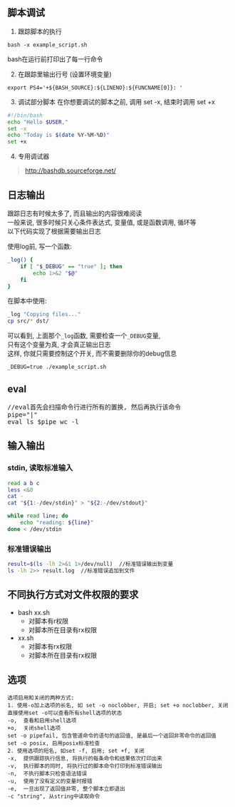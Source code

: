 
## 脚本调试

1. 跟踪脚本的执行
```
bash -x example_script.sh
```
bash在运行前打印出了每一行命令

2. 在跟踪里输出行号 (设置环境变量)
```
export PS4='+${BASH_SOURCE}:${LINENO}:${FUNCNAME[0]}: '
```

3. 调试部分脚本
在你想要调试的脚本之前, 调用 set -x, 结束时调用 set +x <br/>
```sh
#!/bin/bash
echo "Hello $USER,"
set -x
echo "Today is $(date %Y-%M-%D)"
set +x
```

4. 专用调试器

> <http://bashdb.sourceforge.net/> <br/>


## 日志输出

跟踪日志有时候太多了, 而且输出的内容很难阅读 <br/>
一般来说, 很多时候只关心条件表达式, 变量值, 或是函数调用, 循环等 <br/>
以下代码实现了根据需要输出日志<br/>

使用log前, 写一个函数:
```sh
_log() {
    if [ "$_DEBUG" == "true" ]; then
        echo 1>&2 "$@"
    fi
}
```
在脚本中使用:
```sh
_log "Copying files..."
cp src/* dst/
```
可以看到, 上面那个`_log`函数, 需要检查一个`_DEBUG`变量, <br/>
只有这个变量为真, 才会真正输出日志<br/>
这样, 你就只需要控制这个开关, 而不需要删除你的debug信息<br/>
```
_DEBUG=true ./example_script.sh
```

## eval
<pre>
//eval首先会扫描命令行进行所有的置换, 然后再执行该命令
pipe="|"
eval ls $pipe wc -l
</pre>

## 输入输出

### stdin, 读取标准输入
```sh
read a b c
less <&0
cat -
cat "${1:-/dev/stdin}" > "${2:-/dev/stdout}"

while read line; do
    echo "reading: ${line}"
done < /dev/stdin
```

### 标准错误输出
```sh
result=$(ls -lh 2>&1 1>/dev/null)  //标准错误输出到变量
ls -lh 2>> result.log  //标准错误追加到文件
```

## 不同执行方式对文件权限的要求
+ bash xx.sh
    + 对脚本有r权限
    + 对脚本所在目录有rx权限
+ xx.sh
    + 对脚本有rx权限
    + 对脚本所在目录有rx权限

## 选项
```
选项启用和关闭的两种方式:
1. 使用-o加上选项的长名, 如 set -o noclobber, 开启; set +o noclobber, 关闭
直接使用set -o可以查看所有shell选项的状态
-o,  查看和启用shell选项
+o,  关闭shell选项
set -o pipefail, 包含管道命令的语句的返回值, 是最后一个返回非零命令的返回值
set -o posix, 启用posix标准检查
2. 使用选项的短名, 如set -f, 启用; set +f, 关闭
-x,  提供跟踪执行信息, 将执行的每条命令和结果依次打印出来
-v,  执行脚本的同时, 将执行过的脚本命令打印到标准错误输出
-n,  不执行脚本只检查语法错误
-u,  使用了没有定义的变量时报错
-e,  一旦出现了返回值非零, 整个脚本立即退出
-c "string", 从string中读取命令
```
